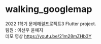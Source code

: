 # walking_googlemap

2022 1학기 문제해결프로젝트3 Flutter project. <br> 팀원 : 이선우 윤예지 <br> 데모 영상 https://youtu.be/21m28mZHb3Y
